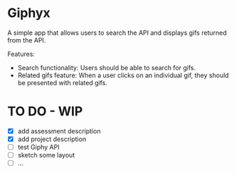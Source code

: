 # Giphyx

A simple app that allows users to search the API and displays gifs returned from the API.

Features:

* Search functionality: Users should be able to search for gifs.
* Related gifs feature: When a user clicks on an individual gif, they should be presented with related gifs.

# TO DO - WIP

- [x] add assessment description
- [x] add project description
- [ ] test Giphy API
- [ ] sketch some layout 
- [ ] ...
